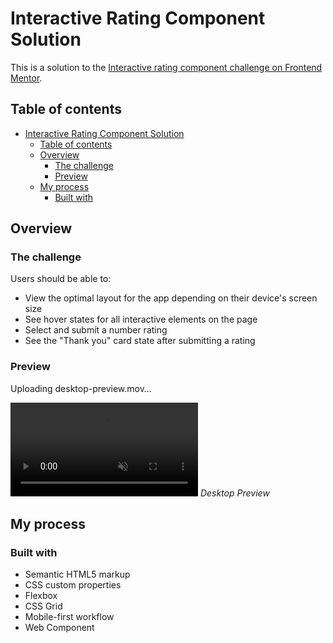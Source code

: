 # Interactive Rating Component Solution

This is a solution to the [Interactive rating component challenge on Frontend Mentor](https://www.frontendmentor.io/challenges/interactive-rating-component-koxpeBUmI).

## Table of contents

- [Interactive Rating Component Solution](#interactive-rating-component-solution)
  - [Table of contents](#table-of-contents)
  - [Overview](#overview)
    - [The challenge](#the-challenge)
    - [Preview](#preview)
  - [My process](#my-process)
    - [Built with](#built-with)

## Overview

### The challenge

Users should be able to:

- View the optimal layout for the app depending on their device's screen size
- See hover states for all interactive elements on the page
- Select and submit a number rating
- See the "Thank you" card state after submitting a rating

### Preview


Uploading desktop-preview.mov…

<video src="https://user-images.githubusercontent.com/55729995/227249089-890b447a-244d-4e6a-be28-0edcf69a4e29.mov" muted autoplay loop></video>
*Desktop Preview*

## My process

### Built with

- Semantic HTML5 markup
- CSS custom properties
- Flexbox
- CSS Grid
- Mobile-first workflow
- Web Component
